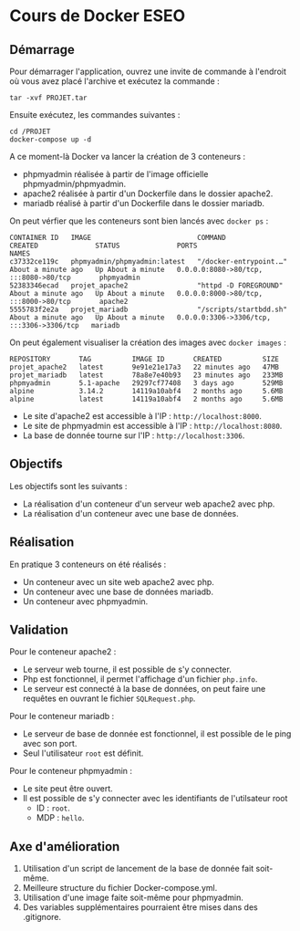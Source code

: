 # Cours de Docker ESEO


## Démarrage

Pour démarrager l'application, ouvrez une invite de commande à l'endroit où vous avez placé l'archive et exécutez la commande :

```
tar -xvf PROJET.tar
```
Ensuite exécutez, les commandes suivantes :
```
cd /PROJET
docker-compose up -d
```

A ce moment-là Docker va lancer la création de 3 conteneurs :
- phpmyadmin réalisée à partir de l'image officielle phpmyadmin/phpmyadmin.
- apache2 réalisée à partir d'un Dockerfile dans le dossier apache2.
- mariadb réalisé à partir d'un Dockerfile dans le dossier mariadb.

On peut vérfier que les conteneurs sont bien lancés avec `docker ps` :
```
CONTAINER ID   IMAGE                          COMMAND                  CREATED              STATUS              PORTS                                       NAMES
c37332ce119c   phpmyadmin/phpmyadmin:latest   "/docker-entrypoint.…"   About a minute ago   Up About a minute   0.0.0.0:8080->80/tcp, :::8080->80/tcp       phpmyadmin
52383346ecad   projet_apache2                 "httpd -D FOREGROUND"    About a minute ago   Up About a minute   0.0.0.0:8000->80/tcp, :::8000->80/tcp       apache2
5555783f2e2a   projet_mariadb                 "/scripts/startbdd.sh"   About a minute ago   Up About a minute   0.0.0.0:3306->3306/tcp, :::3306->3306/tcp   mariadb
```

On peut également visualiser la création des images avec `docker images` :
```
REPOSITORY       TAG          IMAGE ID       CREATED          SIZE
projet_apache2   latest       9e91e21e17a3   22 minutes ago   47MB
projet_mariadb   latest       78a8e7e40b93   23 minutes ago   233MB
phpmyadmin       5.1-apache   29297cf77408   3 days ago       529MB
alpine           3.14.2       14119a10abf4   2 months ago     5.6MB
alpine           latest       14119a10abf4   2 months ago     5.6MB
```

- Le site d'apache2 est accessible à l'IP : `http://localhost:8000`.
- Le site de phpmyadmin est accessible à l'IP : `http://localhost:8080`.
- La base de donnée tourne sur l'IP : `http://localhost:3306`.

## Objectifs
Les objectifs sont les suivants :
- La réalisation d'un conteneur d'un serveur web apache2 avec php.
- La réalisation d'un conteneur avec une base de données.

## Réalisation
En pratique 3 conteneurs on été réalisés :
- Un conteneur avec un site web apache2 avec php.
- Un conteneur avec une base de données mariadb.
- Un conteneur avec phpmyadmin.

## Validation
Pour le conteneur apache2 :
- Le serveur web tourne, il est possible de s'y connecter.
- Php est fonctionnel, il permet l'affichage d'un fichier `php.info`.
- Le serveur est connecté à la base de données, on peut faire une requêtes en ouvrant le fichier `SQLRequest.php`.

Pour le conteneur mariadb :
- Le serveur de base de donnée est fonctionnel, il est possible de le ping avec son port.
- Seul l'utilisateur `root` est définit.

Pour le conteneur phpmyadmin :
- Le site peut être ouvert.
- Il est possible de s'y connecter avec les identifiants de l'utilsateur root
  - ID : `root`.
  - MDP : `hello`.

## Axe d'amélioration
1. Utilisation d'un script de lancement de la base de donnée fait soit-même.
2. Meilleure structure du fichier Docker-compose.yml.
3. Utilisation d'une image faite soit-même pour phpmyadmin.
4. Des variables supplémentaires pourraient être mises dans des .gitignore.

